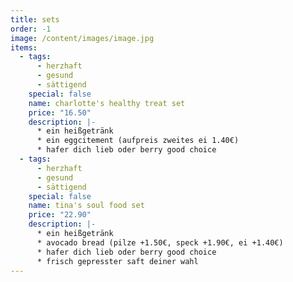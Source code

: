 ```yaml
---
title: sets
order: -1
image: /content/images/image.jpg
items:
  - tags:
      - herzhaft
      - gesund
      - sättigend
    special: false
    name: charlotte's healthy treat set
    price: "16.50"
    description: |-
      * e﻿in heißgetränk
      * e﻿in eggcitement (aufpreis zweites ei 1.40€)
      * h﻿afer dich lieb oder berry good choice
  - tags:
      - herzhaft
      - gesund
      - sättigend
    special: false
    name: tina's soul food set
    price: "22.90"
    description: |-
      * e﻿in heißgetränk
      * a﻿vocado bread (pilze +1.50€, speck +1.90€, ei +1.40€)
      * h﻿afer dich lieb oder berry good choice
      * frisch gepresster saft deiner wahl
---
```

